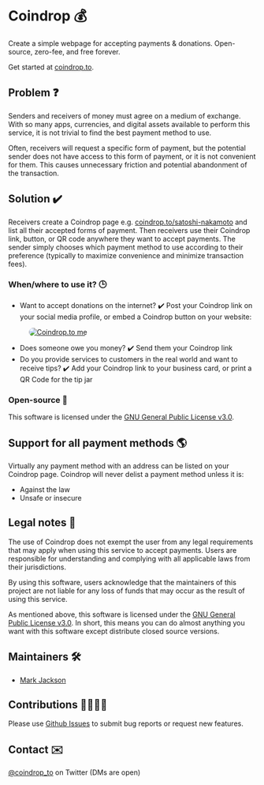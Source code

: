# Coindrop 💰

Create a simple webpage for accepting payments & donations. Open-source, zero-fee, and free forever.

Get started at [coindrop.to](https://coindrop.to).

## Problem ❓

Senders and receivers of money must agree on a medium of exchange. With so many apps, currencies, and digital assets available to perform this service, it is not trivial to find the best payment method to use.

Often, receivers will request a specific form of payment, but the potential sender does not have access to this form of payment, or it is not convenient for them. This causes unnecessary friction and potential abandonment of the transaction.

## Solution ✔️

Receivers create a Coindrop page e.g. [coindrop\.to/satoshi-nakamoto](https://coindrop.to/satoshi-nakamoto) and list all their accepted forms of payment. Then receivers use their Coindrop link, button, or QR code anywhere they want to accept payments. The sender simply chooses which payment method to use according to their preference (typically to maximize convenience and minimize transaction fees).

### When/where to use it? 🕒

* Want to accept donations on the internet? ✔️ Post your Coindrop link on your social media profile, or embed a Coindrop button on your website:

&ensp;&ensp;&ensp;&ensp;&ensp;&ensp;<a href="https://coindrop.to/coindrop" target="_blank"><img src="https://coindrop.to/embed-button.png" style="border-radius: 10px;" alt="Coindrop.to me" style="height: 57px !important;width: 229px !important;" ></a>

* Does someone owe you money? ✔️ Send them your Coindrop link
* Do you provide services to customers in the real world and want to receive tips? ✔️ Add your Coindrop link to your business card, or print a QR Code for the tip jar

### Open-source 👀

This software is licensed under the [GNU General Public License v3.0](LICENSE).

## Support for all payment methods 🌎

Virtually any payment method with an address can be listed on your Coindrop page. Coindrop will never delist a payment method unless it is:
* Against the law
* Unsafe or insecure

## Legal notes 👮

The use of Coindrop does not exempt the user from any legal requirements that may apply when using this service to accept payments. Users are responsible for understanding and complying with all applicable laws from their jurisdictions.

By using this software, users acknowledge that the maintainers of this project are not liable for any loss of funds that may occur as the result of using this service.

As mentioned above, this software is licensed under the [GNU General Public License v3.0](LICENSE). In short, this means you can do almost anything you want with this software except distribute closed source versions.

## Maintainers 🛠️

* [Mark Jackson](https://twitter.com/remjxd)

## Contributions 🙋‍♂️🙋‍♀️

Please use [Github Issues](https://github.com/remjx/coindrop/issues) to submit bug reports or request new features.

## Contact ✉️

[@coindrop_to](https://twitter.com/coindrop_to) on Twitter (DMs are open)
